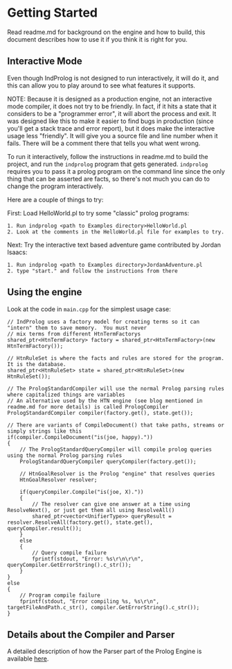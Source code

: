 Getting Started
===============
Read readme.md for background on the engine and how to build, this document describes how to use it if you think it is right for you.

## Interactive Mode
Even though IndProlog is not designed to run interactively, it will do it, and this can allow you to play around to see what features it supports.

NOTE: Because it is designed as a production engine, not an interactive mode compiler, it does not try to be friendly.  In fact, if it hits a state that it considers to be a "programmer error", it will abort the process and exit. It was designed like this to make it easier to find bugs in production (since you'll get a stack trace and error report), but it does make the interactive usage less "friendly". It will give you a source file and line number when it fails. There will be a comment there that tells you what went wrong.

To run it interactively, follow the instructions in readme.md to build the project, and run the `indprolog` program that gets generated.  `indprolog` requires you to pass it a prolog program on the command line since the only thing that can be asserted are facts, so there's not much you can do to change the program interactively.

Here are a couple of things to try:

First: Load HelloWorld.pl to try some "classic" prolog programs:

~~~
1. Run indprolog <path to Examples directory>HelloWorld.pl
2. Look at the comments in the HelloWorld.pl file for examples to try.
~~~

Next: Try the interactive text based adventure game contributed by Jordan Isaacs:
~~~
1. Run indprolog <path to Examples directory>JordanAdventure.pl
2. type "start." and follow the instructions from there
~~~

## Using the engine
Look at the code in `main.cpp` for the simplest usage case:

~~~
// IndProlog uses a factory model for creating terms so it can "intern" them to save memory.  You must never
// mix terms from different HtnTermFactorys
shared_ptr<HtnTermFactory> factory = shared_ptr<HtnTermFactory>(new HtnTermFactory());

// HtnRuleSet is where the facts and rules are stored for the program.  It is the database.
shared_ptr<HtnRuleSet> state = shared_ptr<HtnRuleSet>(new HtnRuleSet());

// The PrologStandardCompiler will use the normal Prolog parsing rules where capitalized things are variables
// An alternative used by the HTN engine (see blog mentioned in readme.md for more details) is called PrologCompiler
PrologStandardCompiler compiler(factory.get(), state.get());

// There are variants of CompileDocument() that take paths, streams or simply strings like this
if(compiler.CompileDocument("is(joe, happy)."))
{
	// The PrologStandardQueryCompiler will compile prolog queries using the normal Prolog parsing rules
	PrologStandardQueryCompiler queryCompiler(factory.get());

	// HtnGoalResolver is the Prolog "engine" that resolves queries
    HtnGoalResolver resolver;

	if(queryCompiler.Compile("is(joe, X)."))
	{
		// The resolver can give one answer at a time using ResolveNext(), or just get them all using ResolveAll()
		shared_ptr<vector<UnifierType>> queryResult = resolver.ResolveAll(factory.get(), state.get(), queryCompiler.result());
	}
	else
	{
		// Query compile failure
		fprintf(stdout, "Error: %s\r\n\r\n", queryCompiler.GetErrorString().c_str());
	}
}
else
{
	// Program compile failure
	fprintf(stdout, "Error compiling %s, %s\r\n", targetFileAndPath.c_str(), compiler.GetErrorString().c_str());
}
~~~

## Details about the Compiler and Parser
A detailed description of how the Parser part of the Prolog Engine is available [here](https://github.com/EricZinda/InductorParser).
